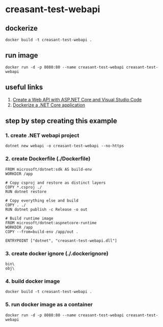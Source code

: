 # creasant-test-webapi

## dockerize
```
docker build -t creasant-test-webapi .
```

## run image
```
docker run -d -p 8080:80 --name creasant-test-webapi creasant-test-webapi
```

## useful links 
1. [Create a Web API with ASP.NET Core and Visual Studio Code](https://docs.microsoft.com/en-us/aspnet/core/tutorials/web-api-vsc?view=aspnetcore-2.1)
1. [Dockerize a .NET Core application](https://docs.docker.com/engine/examples/dotnetcore/#create-a-dockerfile-for-an-aspnet-core-application)

## step by step creating this example

### 1. create .NET webapi project
```
dotnet new webapi -o creasant-test-webapi --no-https
```

### 2. create Dockerfile (./Dockerfile)
```
FROM microsoft/dotnet:sdk AS build-env
WORKDIR /app

# Copy csproj and restore as distinct layers
COPY *.csproj ./
RUN dotnet restore

# Copy everything else and build
COPY . ./
RUN dotnet publish -c Release -o out

# Build runtime image
FROM microsoft/dotnet:aspnetcore-runtime
WORKDIR /app
COPY --from=build-env /app/out .

ENTRYPOINT ["dotnet", "creasant-test-webapi.dll"]
```

### 3. create docker ignore (./.dockerignore)
```
bin\
obj\
```

### 4. build docker image
```
docker build -t creasant-test-webapi .
```

### 5. run docker image as a container
```
docker run -d -p 8080:80 --name creasant-test-webapi creasant-test-webapi
```
